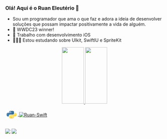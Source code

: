 ### Olá! Aqui é o Ruan Eleutério 👋

- Sou um programador que ama o que faz e adora a ideia de desenvolver soluções que possam impactar positivamente a vida de alguém.
- 🥇 WWDC23 winner! 
- 🍎 Trabalho com desenvolvimento iOS
- 👩🏻‍💻 Estou estudando sobre UIkit, SwiftIU e SpriteKit

<div align="center">

  <a href="https://github.com/RuanERGM">
  <img height="180em" width="70em" src="https://github-readme-stats.vercel.app/api?username=RuanERGM&show_icons=true&theme=radical&include_all_commits=true&count_private=true"/>
  <img height="180em"  width="70em" src="https://github-readme-stats.vercel.app/api/top-langs/?username=RuanERGM&layout=compact&langs_count=9&theme=radical"/>
  
</div>

<div style="display: inline_block"><br>

  <img align="center" alt="Ruan-Python" height="30" width="40" src="https://raw.githubusercontent.com/devicons/devicon/master/icons/python/python-original.svg">
  <img align="center" alt="Ruan-Swift" height="30" width="40" src="https://cdn.jsdelivr.net/gh/devicons/devicon/icons/swift/swift-original.svg" />

</div>

##

<div> 

  <a href = "mailto:ruanmagalhaes161@gmail.com"><img src="https://img.shields.io/badge/-Gmail-%23333?style=for-the-badge&logo=gmail&logoColor=white" target="_blank"></a>
  <a href="www.linkedin.com/in/ruan-eleuterio" target="_blank"><img src="https://img.shields.io/badge/-LinkedIn-%230077B5?style=for-the-badge&logo=linkedin&logoColor=white" target="_blank"></a> 
 
</div>
